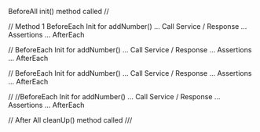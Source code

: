 BeforeAll init() method called //

// Method 1
BeforeEach
Init for   addNumber() ...
Call Service / Response  ...
Assertions  ...
AfterEach

//
BeforeEach
Init for   addNumber() ...
Call Service / Response  ...
Assertions  ...
AfterEach

//
BeforeEach
Init for   addNumber() ...
Call Service / Response  ...
Assertions  ...
AfterEach

//
//BeforeEach
Init for   addNumber() ...
Call Service / Response  ...
Assertions  ...
AfterEach


//
After All cleanUp() method called ///